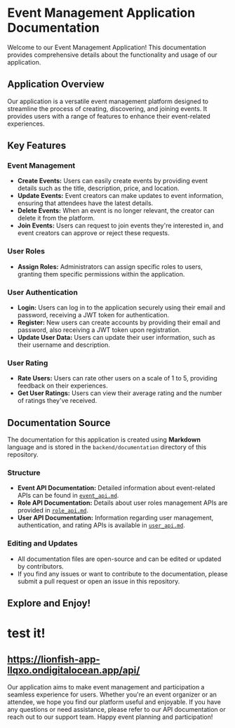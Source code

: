 # Event Management Application Documentation

Welcome to our Event Management Application! This documentation provides comprehensive details about the functionality and usage of our application.

## Application Overview

Our application is a versatile event management platform designed to streamline the process of creating, discovering, and joining events. It provides users with a range of features to enhance their event-related experiences.

## Key Features

### Event Management

- **Create Events:** Users can easily create events by providing event details such as the title, description, price, and location.
- **Update Events:** Event creators can make updates to event information, ensuring that attendees have the latest details.
- **Delete Events:** When an event is no longer relevant, the creator can delete it from the platform.
- **Join Events:** Users can request to join events they're interested in, and event creators can approve or reject these requests.

### User Roles

- **Assign Roles:** Administrators can assign specific roles to users, granting them specific permissions within the application.

### User Authentication

- **Login:** Users can log in to the application securely using their email and password, receiving a JWT token for authentication.
- **Register:** New users can create accounts by providing their email and password, also receiving a JWT token upon registration.
- **Update User Data:** Users can update their user information, such as their username and description.

### User Rating

- **Rate Users:** Users can rate other users on a scale of 1 to 5, providing feedback on their experiences.
- **Get User Ratings:** Users can view their average rating and the number of ratings they've received.

## Documentation Source

The documentation for this application is created using **Markdown** language and is stored in the `backend/documentation` directory of this repository.

### Structure

- **Event API Documentation:** Detailed information about event-related APIs can be found in [`event_api.md`](backend/src/documentation/event_api.md).
- **Role API Documentation:** Details about user roles management APIs are provided in [`role_api.md`](backend/src/documentation/roles_api.md).
- **User API Documentation:** Information regarding user management, authentication, and rating APIs is available in [`user_api.md`](backend/src/documentation/user_api.md).

### Editing and Updates

- All documentation files are open-source and can be edited or updated by contributors.
- If you find any issues or want to contribute to the documentation, please submit a pull request or open an issue in this repository.

## Explore and Enjoy!
# test it!
## https://lionfish-app-llqxo.ondigitalocean.app/api/
Our application aims to make event management and participation a seamless experience for users. Whether you're an event organizer or an attendee, we hope you find our platform useful and enjoyable. If you have any questions or need assistance, please refer to our API documentation or reach out to our support team. Happy event planning and participation!
